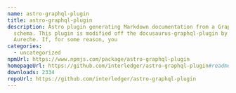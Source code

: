 ```yaml
---
name: astro-graphql-plugin
title: astro-graphql-plugin
description: Astro plugin generating Markdown documentation from a GraphQL
  schema. This plugin is modified off the docusaurus-graphql-plugin by Gabin
  Aureche. If, for some reason, you
categories:
  - uncategorized
npmUrl: https://www.npmjs.com/package/astro-graphql-plugin
homepageUrl: https://github.com/interledger/astro-graphql-plugin#readme
downloads: 2334
repoUrl: https://github.com/interledger/astro-graphql-plugin
---
```


